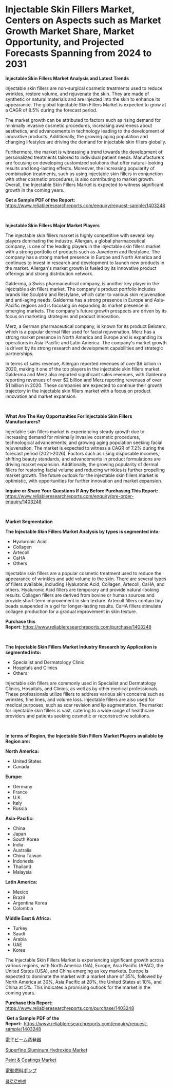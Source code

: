 <p><h1>Injectable Skin Fillers Market, Centers on Aspects such as Market Growth Market Share, Market Opportunity, and Projected Forecasts Spanning from 2024 to 2031</h1></p><p><strong>Injectable Skin Fillers Market Analysis and Latest Trends</strong></p>
<p><p>Injectable skin fillers are non-surgical cosmetic treatments used to reduce wrinkles, restore volume, and rejuvenate the skin. They are made of synthetic or natural materials and are injected into the skin to enhance its appearance. The global Injectable Skin Fillers Market is expected to grow at a CAGR of 8.5% during the forecast period. </p><p>The market growth can be attributed to factors such as rising demand for minimally invasive cosmetic procedures, increasing awareness about aesthetics, and advancements in technology leading to the development of innovative products. Additionally, the growing aging population and changing lifestyles are driving the demand for injectable skin fillers globally.</p><p>Furthermore, the market is witnessing a trend towards the development of personalized treatments tailored to individual patient needs. Manufacturers are focusing on developing customized solutions that offer natural-looking results and long-lasting effects. Moreover, the increasing popularity of combination treatments, such as using injectable skin fillers in conjunction with other cosmetic procedures, is also contributing to market growth. Overall, the Injectable Skin Fillers Market is expected to witness significant growth in the coming years.</p></p>
<p><strong>Get a Sample PDF of the Report:&nbsp;</strong> <a href="https://www.reliableresearchreports.com/enquiry/request-sample/1403248">https://www.reliableresearchreports.com/enquiry/request-sample/1403248</a></p>
<p>&nbsp;</p>
<p><strong>Injectable Skin Fillers Major Market Players</strong></p>
<p><p>The injectable skin fillers market is highly competitive with several key players dominating the industry. Allergan, a global pharmaceutical company, is one of the leading players in the injectable skin fillers market with a strong portfolio of products such as Juvederm and Restylane. The company has a strong market presence in Europe and North America and continues to invest in research and development to launch new products in the market. Allergan's market growth is fueled by its innovative product offerings and strong distribution network.</p><p>Galderma, a Swiss pharmaceutical company, is another key player in the injectable skin fillers market. The company's product portfolio includes brands like Sculptra and Restylane, which cater to various skin rejuvenation and anti-aging needs. Galderma has a strong presence in Europe and Asia-Pacific regions and is focusing on expanding its market presence in emerging markets. The company's future growth prospects are driven by its focus on marketing strategies and product innovation.</p><p>Merz, a German pharmaceutical company, is known for its product Belotero, which is a popular dermal filler used for facial rejuvenation. Merz has a strong market presence in North America and Europe and is expanding its operations in Asia-Pacific and Latin America. The company's market growth is driven by its strong research and development capabilities and strategic partnerships.</p><p>In terms of sales revenue, Allergan reported revenues of over $6 billion in 2020, making it one of the top players in the injectable skin fillers market. Galderma and Merz also reported significant sales revenues, with Galderma reporting revenues of over $2 billion and Merz reporting revenues of over $1 billion in 2020. These companies are expected to continue their growth trajectory in the injectable skin fillers market with a focus on product innovation and market expansion.</p></p>
<p>&nbsp;</p>
<p><strong>What Are The Key Opportunities For Injectable Skin Fillers Manufacturers?</strong></p>
<p><p>Injectable skin fillers market is experiencing steady growth due to increasing demand for minimally invasive cosmetic procedures, technological advancements, and growing aging population seeking facial rejuvenation. The market is expected to witness a CAGR of 7.2% during the forecast period (2021-2026). Factors such as rising disposable incomes, shifting beauty standards, and advancements in product formulations are driving market expansion. Additionally, the growing popularity of dermal fillers for restoring facial volume and reducing wrinkles is further propelling market growth. The future outlook for the injectable skin fillers market is optimistic, with opportunities for further innovation and market expansion.</p></p>
<p><strong>Inquire or Share Your Questions If Any Before Purchasing This Report:</strong> <a href="https://www.reliableresearchreports.com/enquiry/pre-order-enquiry/1403248">https://www.reliableresearchreports.com/enquiry/pre-order-enquiry/1403248</a></p>
<p>&nbsp;</p>
<p><strong>Market Segmentation</strong></p>
<p><strong>The Injectable Skin Fillers Market Analysis by types is segmented into:</strong></p>
<p><ul><li>Hyaluronic Acid</li><li>Collagen</li><li>Artecoll</li><li>CaHA</li><li>Others</li></ul></p>
<p><p>Injectable skin fillers are a popular cosmetic treatment used to reduce the appearance of wrinkles and add volume to the skin. There are several types of fillers available, including Hyaluronic Acid, Collagen, Artecoll, CaHA, and others. Hyaluronic Acid fillers are temporary and provide natural-looking results. Collagen fillers are derived from bovine or human sources and provide short-term improvement in skin texture. Artecoll fillers contain tiny beads suspended in a gel for longer-lasting results. CaHA fillers stimulate collagen production for a gradual improvement in skin texture.</p></p>
<p><strong>Purchase this Report:&nbsp;</strong><a href="https://www.reliableresearchreports.com/purchase/1403248">https://www.reliableresearchreports.com/purchase/1403248</a></p>
<p>&nbsp;</p>
<p><strong>The Injectable Skin Fillers Market Industry Research by Application is segmented into:</strong></p>
<p><ul><li>Specialist and Dermatology Clinic</li><li>Hospitals and Clinics</li><li>Others</li></ul></p>
<p><p>Injectable skin fillers are commonly used in Specialist and Dermatology Clinics, Hospitals, and Clinics, as well as by other medical professionals. These professionals utilize fillers to address various skin concerns such as wrinkles, fine lines, and volume loss. Injectable fillers are also used for medical purposes, such as scar revision and lip augmentation. The market for injectable skin fillers is vast, catering to a wide range of healthcare providers and patients seeking cosmetic or reconstructive solutions.</p></p>
<p>&nbsp;</p>
<p><strong>In terms of Region, the Injectable Skin Fillers Market Players available by Region are:</strong></p>
<p>
    <p> <strong> North America: </strong>
        <ul>
            <li>United States</li>
            <li>Canada</li>
        </ul>
        </p> 
    <p> <strong> Europe: </strong>
        <ul>
            <li>Germany</li>
            <li>France</li>
            <li>U.K.</li>
            <li>Italy</li>
            <li>Russia</li>
        </ul>
        </p> 
    <p> <strong> Asia-Pacific: </strong>
        <ul>
            <li>China</li>
            <li>Japan</li>
            <li>South Korea</li>
            <li>India</li>
            <li>Australia</li>
            <li>China Taiwan</li>
            <li>Indonesia</li>
            <li>Thailand</li>
            <li>Malaysia</li>
        </ul>
        </p> 
    <p> <strong> Latin America: </strong>
        <ul>
            <li>Mexico</li>
            <li>Brazil</li>
            <li>Argentina Korea</li>
            <li>Colombia</li>
        </ul>
        </p> 
    <p> <strong> Middle East & Africa: </strong>
        <ul>
            <li>Turkey</li>
            <li>Saudi</li>
            <li>Arabia</li>
            <li>UAE</li>
            <li>Korea</li>
        </ul>
    </p>
    </p>
<p><p>The Injectable Skin Fillers Market is experiencing significant growth across various regions, with North America (NA), Europe, Asia Pacific (APAC), the United States (USA), and China emerging as key markets. Europe is expected to dominate the market with a market share of 35%, followed by North America at 30%, Asia Pacific at 20%, the United States at 10%, and China at 5%. This indicates a promising outlook for the market in the coming years.</p></p>
<p><strong>Purchase this Report: </strong><a href="https://www.reliableresearchreports.com/purchase/1403248">https://www.reliableresearchreports.com/purchase/1403248</a></p>
<p>&nbsp;<strong>Get a Sample PDF of the Report:&nbsp;&nbsp;</strong><a href="https://www.reliableresearchreports.com/enquiry/request-sample/1403248">https://www.reliableresearchreports.com/enquiry/request-sample/1403248</a></p>
<p><strong></strong></p>
<p><p><a href="https://medium.com/@pattisullivansparksltcr1lv/%E9%9B%BB%E5%AD%90%E3%83%93%E3%83%BC%E3%83%A0%E8%92%B8%E7%99%BA%E5%99%A8%E5%B8%82%E5%A0%B4%E3%81%AE%E5%88%86%E6%9E%90%E3%81%A82024%E5%B9%B4%E3%81%8B%E3%82%892031%E5%B9%B4%E3%81%BE%E3%81%A7%E3%81%AE%E6%9C%9F%E9%96%93%E3%81%AB%E4%BA%88%E6%B8%AC%E3%81%95%E3%82%8C%E3%82%8B%E3%82%B5%E3%82%A4%E3%82%BA%E3%81%AB%E3%81%A4%E3%81%84%E3%81%A6-8db81bd55d2e">電子ビーム蒸発器</a></p><p><a href="https://glittery-fuchsia-86a.notion.site/Superfine-Sluminum-Hydroxide-Market-Share-Market-New-Trends-Analysis-Report-By-Type-By-Applicatio-337c6a1e85aa41d394b8a2d744f35dc8">Superfine Sluminum Hydroxide Market</a></p><p><a href="https://view.publitas.com/reportprime-1/global-paint-coatings-market-size-and-market-trends-insights-and-projections-from-2024-to-2031/">Paint & Coatings Market</a></p><p><a href="https://medium.com/@pattisullivansparksltcr1lv/%E9%9B%BB%E5%8B%95%E7%87%83%E6%96%99%E3%83%9D%E3%83%B3%E3%83%97%E3%81%AE%E5%B8%82%E5%A0%B4%E5%8B%95%E5%90%91-%E5%B8%82%E5%A0%B4%E3%81%AE%E3%83%88%E3%83%AC%E3%83%B3%E3%83%89-%E6%88%90%E9%95%B7-2024%E5%B9%B4%E3%81%8B%E3%82%892031%E5%B9%B4%E3%81%BE%E3%81%A7%E3%81%AE%E4%BA%88%E6%B8%AC-b6b1cfe2a900">電動燃料ポンプ</a></p><p><a href="https://medium.com/@hemantdesphyueqnd3dfnln68/%EC%97%BC%EC%86%8C%EB%B2%A4%EC%A0%A0-%EC%8B%9C%EC%9E%A5-%EA%B7%9C%EB%AA%A8-%EB%B0%8F-%EC%8B%9C%EC%9E%A5-%EB%8F%99%ED%96%A5-%EC%A0%84%EC%B2%B4-%EC%82%B0%EC%97%85-%EA%B0%9C%EC%9A%94-2024%EB%85%84%EB%B6%80%ED%84%B0-2031%EB%85%84%EA%B9%8C%EC%A7%80-5ae293f1b281">클로로벤젠</a></p></p>